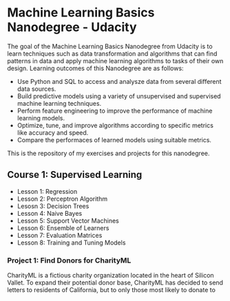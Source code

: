 # Machine Learning Basics Nanodegree - Udacity
The goal of the Machine Learning Basics Nanodegree from Udacity is to learn techniques such as data transformation and algorithms that can find patterns in data and apply machine learning algorithms to tasks of their own design. Learning outcomes of this Nanodegree are as follows:
- Use Python and SQL to access and analysze data from several different data sources.
- Build predictive models using a variety of unsupervised and supervised machine learning techniques.
- Perform feature engineering to improve the performance of machine learning models.
- Optimize, tune, and improve algorithms according to specific metrics like accuracy and speed.
- Compare the performaces of learned models using suitable metrics.

This is the repository of my exercises and projects for this nanodegree.
## Course 1: Supervised Learning
- Lesson 1: Regression
- Lesson 2: Perceptron Algorithm
- Lesosn 3: Decision Trees
- Lesson 4: Naive Bayes
- Lesson 5: Support Vector Machines
- Lesson 6: Ensemble of Learners
- Lesson 7: Evaluation Matrices
- Lesson 8: Training and Tuning Models

### Project 1: Find Donors for CharityML
CharityML is a fictious charity organization located in the heart of Silicon Vallet. To expand their potential donor base, CharityML has decided to send letters to residents of California, but to only those most likely to donate to the charity.
**Project Goal:**  is to evaluate and optimize several supervised learning algorithms to determine which algorithm will provide the highest donation yield while under some marketing constraints.
**Key Skills:** will include supervised learning, model evaluation and comparison, and tuning models according to constraints.

## Course 2: Deep Learning

- Lesson 1: Introduction to Neural Networks
- Lesson 2: Implementing Gradient Descent
- Lesson 3: Training Neural Networks
- Lesson 4: Deep Learning with PyTorch

### Project 2: Build an Image Classifier
Implement an image classifier application using deep neural network. This application will train a deep learning model on a dataset of images.
**Ket Skills:** include PyTorch and neural networks, and model validation and evaluation.

## Course 3: Unsupervised Learning
- Lesson 1: Clustering
- Lesson 2: Hierarchicaal and Density-Based Clustering
- Lesson 3: Gaussian Mixture Models
- Lesson 4: Dimensionality Reduction
### Project 3: Create Customer Segments
In this project, you will apply unsepervised learning techologies on product spending data collected for customers of a wholesale distributor in Lisbo, Portugal to identigy customer segments hidden in the data. You will first explore and pre-process the data by scaling each product category and then identifying (and removing) unwanted outliers. With the cleaned customer spending data, you will apply PCA transformations to the data and implement clustering algorithms to segment the transformed customer data. Finally, you will compare the segmentation found with an additional labeling and consider ways in which this information could assist the wholesale distributor with furure service changes.
**Key Skills:** include data cleaning, dimensionality reduction with PCA, and unsupervised clustering.
